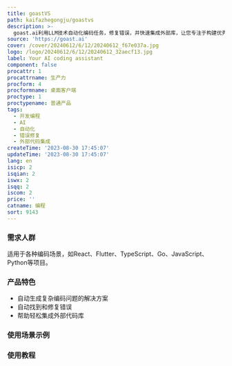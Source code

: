 ```yaml
---
title: goastVS
path: kaifazhegongju/goastvs
description: >-
  goast.ai利用LLM技术自动化编码任务，修复错误，并快速集成外部库，让您专注于构建优秀的软件。它能生成复杂编码问题的解决方案，并且可以自动找到和修复错误。此外，它还能帮助您轻松集成外部代码库，避免兼容性问题和错误。goast.ai支持大多数主要框架和语言，包括React、Flutter、TypeScript、Go、JavaScript、Python等。
source: 'https://goast.ai'
cover: /cover/20240612/6/12/20240612_f67e037a.jpg
logo: /logo/20240612/6/12/20240612_32aecf13.jpg
label: Your AI coding assistant
component: false
procattr: 1
procattrname: 生产力
procform: 4
procformname: 桌面客户端
proctype: 1
proctypename: 普通产品
tags:
  - 开发编程
  - AI
  - 自动化
  - 错误修复
  - 外部代码集成
createTime: '2023-08-30 17:45:07'
updateTime: '2023-08-30 17:45:07'
lang: en
isicp: 2
isqian: 2
iswx: 2
isqq: 2
iscom: 2
price: ''
catname: 编程
sort: 9143
---
```




### 需求人群
适用于各种编码场景，如React、Flutter、TypeScript、Go、JavaScript、Python等项目。

### 产品特色
- 自动生成复杂编码问题的解决方案
- 自动找到和修复错误
- 帮助轻松集成外部代码库

### 使用场景示例


### 使用教程


  
